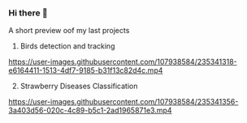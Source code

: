 ### Hi there 👋

<!--
**Dor12k/Dor12k** is a ✨ _special_ ✨ repository because its `README.md` (this file) appears on your GitHub profile.

Here are some ideas to get you started:

- 🔭 I’m currently working on ...
- 🌱 I’m currently learning ...
- 👯 I’m looking to collaborate on ...
- 🤔 I’m looking for help with ...
- 💬 Ask me about ...
- 📫 How to reach me: ...
- 😄 Pronouns: ...
- ⚡ Fun fact: ...
-->

A short preview oof my last projects

1. Birds detection and tracking

https://user-images.githubusercontent.com/107938584/235341318-e6164411-1513-4df7-9185-b31f13c82d4c.mp4

2. Strawberry Diseases Classification

https://user-images.githubusercontent.com/107938584/235341356-3a403d56-020c-4c89-b5c1-2ad1965871e3.mp4

